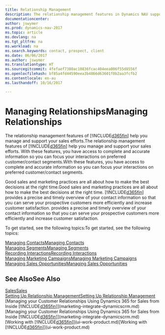 ```yaml
---
title: Relationship Management
description: The relationship management features in Dynamics NAV support your sales efforts and let you access information about contacts and prospects so you can serve customers efficiently.
documentationcenter: 
author: jswymer
ms.prod: dynamics-nav-2017
ms.topic: article
ms.devlang: na
ms.tgt_pltfrm: na
ms.workload: na
ms.search.keywords: contact, prospect, client
ms.date: 06/06/2017
ms.author: jswymer
ms.translationtype: HT
ms.sourcegitcommit: 4fefaef7380ac10836fcac404eea006f55d8556f
ms.openlocfilehash: bf85a4fd44590eea3b4866d63601f0b2aa3fcfb2
ms.contentlocale: en-au
ms.lasthandoff: 10/16/2017

---
```

# <a name="managing-relationships"></a><span data-ttu-id="34b83-103">Managing Relationships</span><span class="sxs-lookup"><span data-stu-id="34b83-103">Managing Relationships</span></span>
<span data-ttu-id="34b83-104">The relationship management features of [!INCLUDE[d365fin](includes/d365fin_md.md)] help you manage and support your sales efforts.</span><span class="sxs-lookup"><span data-stu-id="34b83-104">The relationship management features of [!INCLUDE[d365fin](includes/d365fin_md.md)] help you manage and support your sales efforts.</span></span> <span data-ttu-id="34b83-105">With these features, you have access to complete and accurate information so you can focus your interactions on preferred customer/contact segments.</span><span class="sxs-lookup"><span data-stu-id="34b83-105">With these features, you have access to complete and accurate information so you can focus your interactions on preferred customer/contact segments.</span></span>

<span data-ttu-id="34b83-106">Good sales and marketing practices are all about how to make the best decisions at the right time.</span><span class="sxs-lookup"><span data-stu-id="34b83-106">Good sales and marketing practices are all about how to make the best decisions at the right time.</span></span> [!INCLUDE[d365fin](includes/d365fin_md.md)]<span data-ttu-id="34b83-107"> provides a precise and timely overview of your contact information so that you can serve your prospective customers more efficiently and increase customer satisfaction.</span><span class="sxs-lookup"><span data-stu-id="34b83-107"> provides a precise and timely overview of your contact information so that you can serve your prospective customers more efficiently and increase customer satisfaction.</span></span>

<span data-ttu-id="34b83-108">To get started, see the following topics:</span><span class="sxs-lookup"><span data-stu-id="34b83-108">To get started, see the following topics:</span></span>

[<span data-ttu-id="34b83-109">Managing Contacts</span><span class="sxs-lookup"><span data-stu-id="34b83-109">Managing Contacts</span></span>](marketing-contacts.md)  
[<span data-ttu-id="34b83-110">Managing Segments</span><span class="sxs-lookup"><span data-stu-id="34b83-110">Managing Segments</span></span>](marketing-segments.md)  
[<span data-ttu-id="34b83-111">Recording Interactions</span><span class="sxs-lookup"><span data-stu-id="34b83-111">Recording Interactions</span></span>](marketing-interactions.md)  
[<span data-ttu-id="34b83-112">Managing Marketing Campaigns</span><span class="sxs-lookup"><span data-stu-id="34b83-112">Managing Marketing Campaigns</span></span>](marketing-campaigns.md)  
[<span data-ttu-id="34b83-113">Managing Sales Opportunities</span><span class="sxs-lookup"><span data-stu-id="34b83-113">Managing Sales Opportunities</span></span>](marketing-manage-sales-opportunities.md)

## <a name="see-also"></a><span data-ttu-id="34b83-114">See Also</span><span class="sxs-lookup"><span data-stu-id="34b83-114">See Also</span></span>
[<span data-ttu-id="34b83-115">Sales</span><span class="sxs-lookup"><span data-stu-id="34b83-115">Sales</span></span>](sales-manage-sales.md)  
[<span data-ttu-id="34b83-116">Setting Up Relationship Management</span><span class="sxs-lookup"><span data-stu-id="34b83-116">Setting Up Relationship Management</span></span>](marketing-setup-marketing.md)  
<span data-ttu-id="34b83-117">[Managing your Customer Relationships Using Dynamics 365 for Sales from Inside [!INCLUDE[d365fin](includes/d365fin_md.md)]](marketing-integrate-dynamicscrm.md)</span><span class="sxs-lookup"><span data-stu-id="34b83-117">[Managing your Customer Relationships Using Dynamics 365 for Sales from Inside [!INCLUDE[d365fin](includes/d365fin_md.md)]](marketing-integrate-dynamicscrm.md)</span></span>  
<span data-ttu-id="34b83-118">[Working with [!INCLUDE[d365fin](includes/d365fin_md.md)]](ui-work-product.md)</span><span class="sxs-lookup"><span data-stu-id="34b83-118">[Working with [!INCLUDE[d365fin](includes/d365fin_md.md)]](ui-work-product.md)</span></span>  

